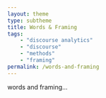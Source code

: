 ```yaml
---
layout: theme
type: subtheme
title: Words & Framing
tags: 
    - "discourse analytics"
    - "discourse"
    - "methods"
    - "framing"
permalink: /words-and-framing
---
```


words and framing...